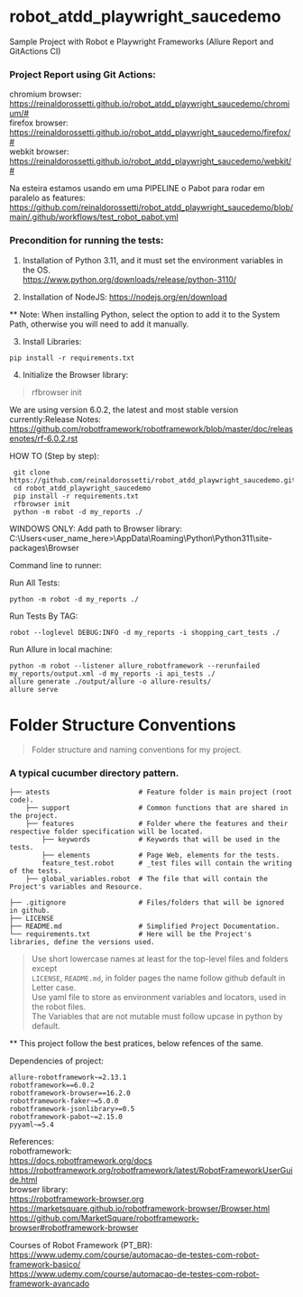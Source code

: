 # robot_atdd_playwright_saucedemo
Sample Project with Robot e Playwright Frameworks (Allure Report and GitActions CI)

### Project Report using Git Actions:  
chromium browser:  
https://reinaldorossetti.github.io/robot_atdd_playwright_saucedemo/chromium/#  
firefox browser:  
https://reinaldorossetti.github.io/robot_atdd_playwright_saucedemo/firefox/#  
webkit browser:  
https://reinaldorossetti.github.io/robot_atdd_playwright_saucedemo/webkit/#

Na esteira estamos usando em uma PIPELINE o Pabot para rodar em paralelo as features:  
https://github.com/reinaldorossetti/robot_atdd_playwright_saucedemo/blob/main/.github/workflows/test_robot_pabot.yml

### Precondition for running the tests:
1. Installation of Python 3.11, and it must set the environment variables in the OS.  
https://www.python.org/downloads/release/python-3110/

2. Installation of NodeJS:
https://nodejs.org/en/download

** Note: When installing Python, select the option to add it to the System Path, otherwise you will need to add it manually.

3. Install Libraries:
````
pip install -r requirements.txt
````

4. Initialize the Browser library:
> rfbrowser init

We are using version 6.0.2, the latest and most stable version currently:Release Notes: https://github.com/robotframework/robotframework/blob/master/doc/releasenotes/rf-6.0.2.rst

HOW TO (Step by step):
```
 git clone https://github.com/reinaldorossetti/robot_atdd_playwright_saucedemo.git
 cd robot_atdd_playwright_saucedemo   
 pip install -r requirements.txt
 rfbrowser init
 python -m robot -d my_reports ./
```

WINDOWS ONLY: Add path to Browser library: 
C:\Users\<user_name_here>\AppData\Roaming\Python\Python311\site-packages\Browser


Command line to runner:

Run All Tests:
```
python -m robot -d my_reports ./  
```

Run Tests By TAG:
```
robot --loglevel DEBUG:INFO -d my_reports -i shopping_cart_tests ./ 
```
Run Allure in local machine:
```
python -m robot --listener allure_robotframework --rerunfailed my_reports/output.xml -d my_reports -i api_tests ./ 
allure generate ./output/allure -o allure-results/
allure serve
```

Folder Structure Conventions
============================

> Folder structure and naming conventions for my project.

### A typical cucumber directory pattern.
```
├── atests                      # Feature folder is main project (root code).
    ├── support                 # Common functions that are shared in the project.
    ├── features                # Folder where the features and their respective folder specification will be located.
        ├── keywords            # Keywords that will be used in the tests.
        ├── elements            # Page Web, elements for the tests.
        feature_test.robot      # _test files will contain the writing of the tests.
    ├── global_variables.robot  # The file that will contain the Project's variables and Resource.

├── .gitignore                  # Files/folders that will be ignored in github.
├── LICENSE
├── README.md                   # Simplified Project Documentation.
└── requirements.txt            # Here will be the Project's libraries, define the versions used.
```

> Use short lowercase names at least for the top-level files and folders except  
> `LICENSE`, `README.md`, in folder pages the name follow github default in Letter case.  
> Use yaml file to store as environment variables and locators, used in the robot files.   
> The Variables that are not mutable must follow upcase in python by default.  

** This project follow the best pratices, below refences of the same.

Dependencies of project:
```
allure-robotframework~=2.13.1
robotframework==6.0.2
robotframework-browser==16.2.0
robotframework-faker~=5.0.0
robotframework-jsonlibrary>=0.5
robotframework-pabot~=2.15.0
pyyaml~=5.4
```

References:      
robotframework:  
https://docs.robotframework.org/docs  
https://robotframework.org/robotframework/latest/RobotFrameworkUserGuide.html  
browser library:  
https://robotframework-browser.org   
https://marketsquare.github.io/robotframework-browser/Browser.html  
https://github.com/MarketSquare/robotframework-browser#robotframework-browser  

Courses of Robot Framework (PT_BR):  
https://www.udemy.com/course/automacao-de-testes-com-robot-framework-basico/  
https://www.udemy.com/course/automacao-de-testes-com-robot-framework-avancado   
